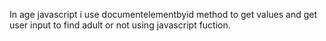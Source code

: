 In age javascript i use documentelementbyid method to get values and get user input to find adult or not using javascript fuction.
